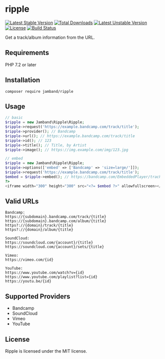 # ripple

[![Latest Stable Version](https://poser.pugx.org/jamband/ripple/v/stable)](https://packagist.org/packages/jamband/ripple) [![Total Downloads](https://poser.pugx.org/jamband/ripple/downloads)](https://packagist.org/packages/jamband/ripple) [![Latest Unstable Version](https://poser.pugx.org/jamband/ripple/v/unstable)](https://packagist.org/packages/jamband/ripple) [![License](https://poser.pugx.org/jamband/ripple/license)](https://packagist.org/packages/jamband/ripple) [![Build Status](https://travis-ci.org/jamband/ripple.svg)](https://travis-ci.org/jamband/ripple)

Get a track/album information from the URL.

## Requirements

PHP 7.2 or later

## Installation

```
composer require jamband/ripple
```

## Usage

```php
// basic
$ripple = new Jamband\Ripple\Ripple;
$ripple->request('https://example.bandcamp.com/track/title');
$ripple->provider(); // Bandcamp
$ripple->url(); // https://example.bandcamp.com/track/title
$ripple->id(); // 123
$ripple->title(); // Title, by Artist
$ripple->image(); // https://img.example.com/img/123.jpg
```

```php
// embed
$ripple = new Jamband\Ripple\Ripple;
$ripple->options(['embed' => ['Bandcamp' => 'size=large/']]);
$ripple->request('https://example.bandcamp.com/track/title');
$embed = $ripple->embed(); // https://bandcamp.com/EmbeddedPlayer/track=123/size=large/
?>
<iframe width="300" height="300" src="<?= $embed ?>" allowfullscreen></iframe>
```

## Valid URLs

```
Bandcamp:
https://{subdomain}.bandcamp.com/track/{title}
https://{subdomain}.bandcamp.com/album/{title}
https?://{domain}/track/{title}
https?://{domain}/album/{title}

SoundCloud:
https://soundcloud.com/{account}/{title}
https://soundcloud.com/{account}/sets/{title}

Vimeo:
https://vimeo.com/{id}

YouTube:
https://www.youtube.com/watch?v={id}
https://www.youtube.com/playlist?list={id}
https://youtu.be/{id}
```

## Supported Providers

- Bandcamp
- SoundCloud
- Vimeo
- YouTube

## License
Ripple is licensed under the MIT license.
